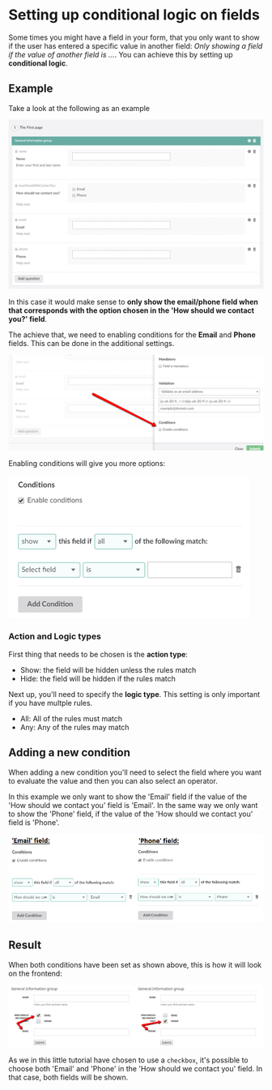 # Setting up conditional logic on fields

Some times you might have a field in your form, that you only want to show if the user has entered a specific value in another field: *Only showing a field if the value of another field is ...*. You can achieve this by setting up **conditional logic**.

## Example

Take a look at the following as an example

![Example form](images/ExampleForm.png)

In this case it would make sense to **only show the email/phone field when that corresponds with the option chosen in the 'How should we contact you?' field**.

The achieve that, we need to enabling conditions for the **Email** and **Phone** fields. This can be done in the additional settings.

![Enable conditions](images/EnableConditions.png)

Enabling conditions will give you more options:

![Conditions](images/conditions.png)

### Action and Logic types

First thing that needs to be chosen is the **action type**:

- Show: the field will be hidden unless the rules match
- Hide: the field will be hidden if the rules match

Next up, you'll need to specify the **logic type**. This setting is only important if you have multple rules.

- All: All of the rules must match
- Any: Any of the rules may match

## Adding a new condition

When adding a new condition you'll need to select the field where you want to evaluate the value and then you can also select an operator.

In this example we only want to show the 'Email' field if the value of the 'How should we contact you' field is 'Email'. In the same way we only want to show the 'Phone' field, if the value of the 'How should we contact you' field is 'Phone'.

![Setup rule](images/exampleConditions.png)

## Result

When both conditions have been set as shown above, this is how it will look on the frontend:

![Frontend Example](images/exampleFrontend.png)

As we in this little tutorial have chosen to use a `checkbox`, it's possible to choose both 'Email' and 'Phone' in the 'How should we contact you' field. In that case, both fields will be shown.